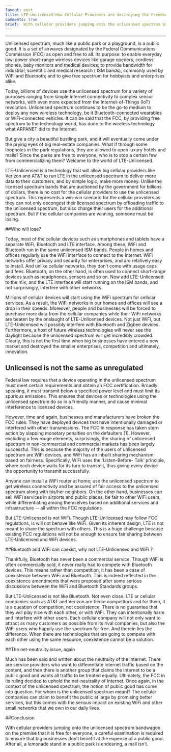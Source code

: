 ```yaml
---
layout: post
title: LTE-Unlicensed:How Cellular Providers are destroying the Freedom of Unlicensed Spectrum.
comments: true
brief:  With cellular providers jumping onto the unlicensed spectrum bandwagon on the premise that it is free for everyone, a careful examination is required to ensure that big businesses don’t benefit at the expense of a public good.
---
```


-----

Unlicensed spectrum, much like a public park or a playground, is a public good.
It is a set of airwaves designated by the Federal Communications Commission (FCC)
as open and free to all. Its purpose: to enable everyday low-power short-range
wireless devices like garage openers, cordless phones, baby monitors and medical
devices; to provide bandwidth for industrial, scientific and medical research (
ISM bands), commonly used by WiFi and Bluetooth; and to give free spectrum for
hobbyists and enterprises alike.

Today, billions of devices use the unlicensed spectrum for a variety of purposes
ranging from simple Internet connectivity to complex sensor networks, with even
more expected from the Internet-of-Things (IoT) revolution. Unlicensed spectrum
continues to be the go-to medium to deploy any new wireless technology, be it
Bluetooth-connected wearables or WiFi-connected vehicles.  It can be said that
the FCC, by providing free spectrum to the technology world, has done to the
wireless technology what ARPANET did to the Internet.

But give a city a beautiful bustling park, and it will eventually come under the
prying eyes of big real-estate companies. What if through some loopholes in the
park regulations, they are allowed to open luxury hotels and malls? Since the
parks are free to everyone, who is to stop a certain few from commercializing
them? Welcome to the world of LTE-Unlicensed.

LTE-Unlicensed is a technology that will allow big cellular providers like
Verizon and AT&T to run LTE in the unlicensed spectrum to deliver more data to
their customers, and by simple logic, make more money. Unlike the licensed
spectrum bands that are auctioned by the government for billions of dollars,
there is no cost for the cellular providers to use the unlicensed spectrum. This
represents a win-win scenario for the cellular providers as they can not only
decongest their licensed spectrum by offloading traffic to the unlicensed
spectrum, but also charge their users for the additional spectrum. But if the
cellular companies are winning, someone must be losing.

##Who will lose?

Today, most of the cellular devices such as smartphones and tablets have a
separate WiFi, Bluetooth and LTE interface. Among these, WiFi and Bluetooth run
in the same unlicensed ISM bands. People in homes and offices regularly use the
WiFi interface to connect to the Internet. WiFi networks offer privacy and
security for enterprises, and are relatively easy to install.  And unlike
cellular networks, they don’t come with usage caps and fees.  Bluetooth, on the
other hand, is often used to connect short-range devices such as headphones,
sensors and so on.  Now add LTE-Unlicensed to the mix, and the LTE interface will
start running on the ISM bands, and not surprisingly, interfere with other
networks.

Millions of cellular devices will start using the WiFi spectrum for cellular
services. As a result, the WiFi networks in our homes and offices will see a drop
in their speeds. Moreover, people and businesses will be forced to purchase more
data from the cellular companies while their WiFi networks are beaten by the
onslaught of LTE-Unlicensed devices. Not just WiFi, but LTE-Unlicensed will
possibly interfere with Bluetooth and Zigbee devices. Furthermore, a host of
future wireless technologies will never see the daylight because the unlicensed
spectrum will get incredibly crowded. Clearly, this is not the first time when
big businesses have entered a new market and destroyed the smaller enterprises,
competition and ultimately, innovation.

## Unlicensed is not the same as unregulated

Federal law requires that a device operating in the unlicensed spectrum must meet
certain requirements and obtain an FCC certification. Broadly speaking, it must
transmit below a specified power level and must limit its spurious emissions.
This ensures that devices or technologies using the unlicensed spectrum do so in
a friendly manner, and cause minimal interference to licensed devices.

However, time and again, businesses and manufacturers have broken the FCC rules:
They have deployed devices that have intentionally damaged or interfered with
other transmissions. The FCC in response has taken stern action by slapping
monetary penalties on the defaulters [1].  However, excluding a few rouge
elements, surprisingly, the sharing of unlicensed spectrum in non-commercial and
commercial markets has been largely successful. This is because the majority of
the users of unlicensed spectrum are WiFi devices, and WiFi has an inbuilt
sharing mechanism based on fairness. Specifically, WiFi uses the ‘Listen-Before-
Talk’ principle, where each device waits for its turn to transmit, thus giving
every device the opportunity to transmit successfully.

Anyone can install a WiFi router at home; use the unlicensed spectrum to get
wireless connectivity and be assured of fair access to the unlicensed spectrum
along with his/her neighbors. On the other hand, businesses can sell WiFi
services in airports and public places, be fair to other WiFi users, while
differentiating among themselves based on additional services and infrastructure
-- all within the FCC regulations.

But LTE-Unlicensed is not WiFi. Though LTE-Unlicensed may follow FCC regulations,
is will not behave like WiFi. Given its inherent design, LTE is not meant to
share the spectrum with others. This is a huge challenge because existing FCC
regulations will not be enough to ensure fair sharing between LTE-Unlicensed and
WiFi devices.

##Bluetooth and WiFi can coexist, why not LTE-Unlicensed and WiFi ?

Thankfully, Bluetooth has never been a commercial service. Though WiFi is often
commercially sold, it never really had to compete with Bluetooth devices. This
means rather than competition, it has been a case of coexistence between WiFi
and Bluetooth. This is indeed reflected in the coexistence amendments that were
proposed after some serious discussions between the WiFi and Bluetooth Standards
groups.

But LTE-Unlicensed is not like Bluetooth. Not even close. LTE or cellular
companies such as AT&T and Verizon are fierce competitors and for them, it is a
question of competition, not coexistence. There is no guarantee that they will
play nice with each other, or with WiFi. They can intentionally harm and
interfere with other users. Each cellular company will not only want to attract
as many customers as possible from its rival companies, but also the WiFi users
who happily use the spectrum for free.  And therein lies the difference. When
there are technologies that are going to compete with each other using the same
resource, coexistence cannot be a solution.

##The net-neutrality issue, again

Much has been said and written about the neutrality of the Internet. There are
service providers who want to differentiate Internet traffic based on the
content, and then there is another group that claims the Internet to be a public
good and wants all traffic to be treated equally.  Ultimately, the FCC in its
ruling decided to uphold the net-neutrality of Internet.  Once again, in the
context of the unlicensed spectrum, the notion of public good has come into
question. For whom is the unlicensed spectrum meant? The cellular companies can
claim to benefit the public at large by promising better services, but this
comes with the serious impact on existing WiFi and other small networks that we
own in our daily lives.

##Conclusion

With cellular providers jumping onto the unlicensed spectrum bandwagon on the
premise that it is free for everyone, a careful examination is required to
ensure that big businesses don’t benefit at the expense of a public good. After
all, a lemonade stand in a public park is endearing, a mall isn’t.